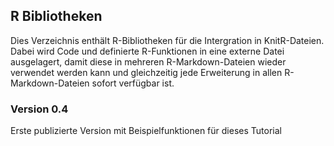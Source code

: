 ## R Bibliotheken 
Dies Verzeichnis enthält R-Bibliotheken für die Intergration in KnitR-Dateien. 
Dabei wird Code und definierte R-Funktionen in eine externe Datei ausgelagert, damit diese 
in mehreren R-Markdown-Dateien wieder verwendet werden kann und gleichzeitig jede Erweiterung in allen R-Markdown-Dateien 
sofort verfügbar ist.

### Version 0.4
Erste publizierte Version mit Beispielfunktionen für dieses Tutorial
